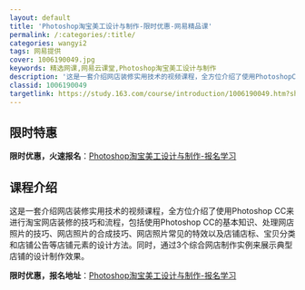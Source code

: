 ```yaml
---
layout: default
title: 'Photoshop淘宝美工设计与制作-限时优惠-网易精品课'
permalink: /:categories/:title/
categories: wangyi2
tags: 网易提供
cover: 1006190049.jpg
keywords: 精选网课,网易云课堂,Photoshop淘宝美工设计与制作
description: '这是一套介绍网店装修实用技术的视频课程，全方位介绍了使用PhotoshopCC来进行淘宝网店装修的技巧和流程，包括使用P'
classid: 1006190049
targetlink: https://study.163.com/course/introduction/1006190049.htm?share=1&shareId=1025206652&utm_campaign=share&utm_medium=iphoneShare&utm_source=&utm_u=1025206652
---
```


## 限时特惠

**限时优惠，火速报名**：[Photoshop淘宝美工设计与制作-报名学习](https://study.163.com/course/introduction/1006190049.htm?share=1&shareId=1025206652&utm_campaign=share&utm_medium=iphoneShare&utm_source=&utm_u=1025206652)

## 课程介绍

这是一套介绍网店装修实用技术的视频课程，全方位介绍了使用Photoshop CC来进行淘宝网店装修的技巧和流程，包括使用Photoshop CC的基本知识、处理网店照片的技巧、网店照片的合成技巧、网店照片常见的特效以及店铺店标、宝贝分类和店铺公告等店铺元素的设计方法。同时，通过3个综合网店制作实例来展示典型店铺的设计制作效果。

**限时优惠，报名地址**：[Photoshop淘宝美工设计与制作-报名学习](https://study.163.com/course/introduction/1006190049.htm?share=1&shareId=1025206652&utm_campaign=share&utm_medium=iphoneShare&utm_source=&utm_u=1025206652)

